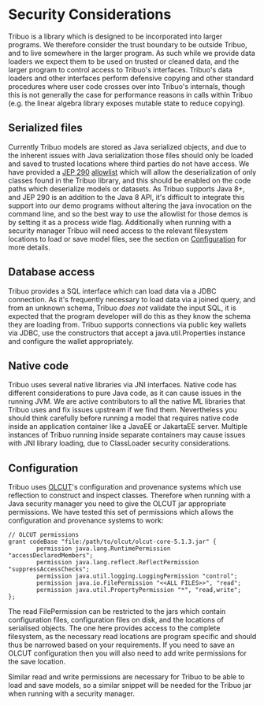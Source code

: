 # Security Considerations
Tribuo is a library which is designed to be incorporated into larger programs. We therefore
consider the trust boundary to be outside Tribuo, and to live somewhere in the larger program.
As such while we provide data loaders we expect them to be used on trusted or cleaned data, and
the larger program to control access to Tribuo's interfaces. Tribuo's data loaders and other
interfaces perform defensive copying and other standard procedures where user code crosses
over into Tribuo's internals, though this is not generally the case for performance reasons
in calls within Tribuo (e.g. the linear algebra library exposes mutable state to reduce copying).

## Serialized files
Currently Tribuo models are stored as Java serialized objects, and due to the inherent 
issues with Java serialization those files should only be loaded and saved to trusted 
locations where third parties do not have access. We have provided a [JEP 290](https://openjdk.java.net/jeps/290) 
[allowlist](jep-290-allowlist.txt) which will allow the deserialization of only classes found in the Tribuo library, and 
this should be enabled on the code paths which deserialize models or datasets. As
Tribuo supports Java 8+, and JEP 290 is an addition to the Java 8 API, it's difficult
to integrate this support into our demo programs without altering the java invocation
on the command line, and so the best way to use the allowlist for those demos is by setting it as a process
wide flag. Additionally when running with a security manager Tribuo will need access to the relevant
filesystem locations to load or save model files, see the section on [Configuration](#Configuration)
for more details.

## Database access
Tribuo provides a SQL interface which can load data via a JDBC connection. As it's frequently
necessary to load data via a joined query, and from an unknown schema, Tribuo *does not* validate
the input SQL, it is expected that the program developer will do this as they know the schema they
are loading from. Tribuo supports connections via public key wallets via JDBC, use the constructors
that accept a java.util.Properties instance and configure the wallet appropriately.

## Native code
Tribuo uses several native libraries via JNI interfaces. Native code has different considerations 
to pure Java code, as it can cause issues in the running JVM. We are active contributors to all the
native ML libraries that Tribuo uses and fix issues upstream if we find them. Nevertheless you should
think carefully before running a model that requires native code inside an application container like a
JavaEE or JakartaEE server. Multiple instances of Tribuo running inside separate containers may cause
issues with JNI library loading, due to ClassLoader security considerations.

## Configuration
Tribuo uses [OLCUT](https://github.com/oracle/olcut)'s configuration and provenance systems which use reflection
to construct and inspect classes.  Therefore when running with a Java security
manager you need to give the OLCUT jar appropriate permissions. We have tested
this set of permissions which allows the configuration and provenance systems
to work:

    // OLCUT permissions
    grant codeBase "file:/path/to/olcut/olcut-core-5.1.3.jar" {
            permission java.lang.RuntimePermission "accessDeclaredMembers";
            permission java.lang.reflect.ReflectPermission "suppressAccessChecks";
            permission java.util.logging.LoggingPermission "control";
            permission java.io.FilePermission "<<ALL FILES>>", "read";
            permission java.util.PropertyPermission "*", "read,write";
    };

The read FilePermission can be restricted to the jars which contain configuration 
files, configuration files on disk, and the locations of serialised objects. The 
one here provides access to the complete filesystem, as the necessary read 
locations are program specific and should thus be narrowed based on your 
requirements. If you need to save an OLCUT configuration then you will also 
need to add write permissions for the save location.

Similar read and write permissions are necessary for Tribuo to be able to load and
save models, so a similar snippet will be needed for the Tribuo jar when running with
a security manager.

